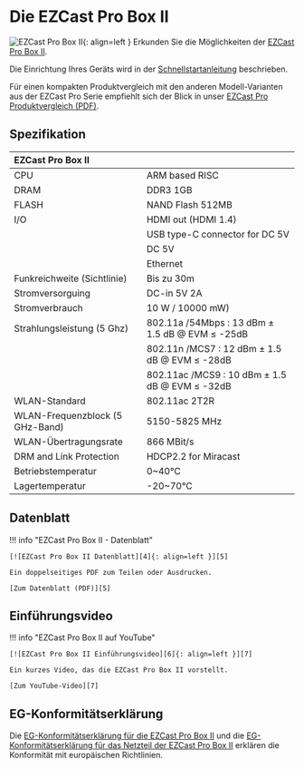 # Die EZCast Pro Box II

![EZCast Pro Box II][1]{: align=left } Erkunden Sie die Möglichkeiten der [EZCast Pro Box II][2]. 

Die Einrichtung Ihres Geräts wird in der [Schnellstartanleitung](quickstart.md) beschrieben. 

Für einen kompakten Produktvergleich mit den anderen Modell-Varianten aus der EZCast Pro Serie empfiehlt sich der Blick in unser [EZCast Pro Produktvergleich (PDF)][3].

  [1]: /assets/img/box2.png
  [2]: https://www.ezcastpro.de/box2.php
  [3]: https://download.stueber.de/doc/de/ezcastpro/ezcastpro.produktvergleich.de.pdf

## Spezifikation

| EZCast Pro Box II | |
| :---- | :---- |
| CPU |  ARM based RISC |
| DRAM | DDR3 1GB |
| FLASH | NAND Flash 512MB |
| I/O | HDMI out (HDMI 1.4) |
|     | USB type-C connector for DC 5V |
|     | DC 5V |
|     | Ethernet |
| Funkreichweite (Sichtlinie) | Bis zu 30m |
| Stromversorguing | DC-in 5V 2A |
| Stromverbrauch | 10 W / 10000 mW) |
| Strahlungsleistung (5 Ghz) | 802.11a /54Mbps : 13 dBm ± 1.5 dB @ EVM ≤ -25dB |
|  | 802.11n /MCS7 : 12 dBm ± 1.5 dB @ EVM ≤ -28dB |
|  | 802.11ac /MCS9 : 10 dBm ± 1.5 dB @ EVM ≤ -32dB |
| WLAN-Standard | 802.11ac 2T2R | 
| WLAN-Frequenzblock (5 GHz-Band) |  5150-5825 MHz |
| WLAN-Übertragungsrate |  866 MBit/s |
| DRM and Link Protection | HDCP2.2 for Miracast | 
| Betriebstemperatur | 0~40°C | 
| Lagertemperatur | -20~70°C | 


## Datenblatt

!!! info "EZCast Pro Box II - Datenblatt"

    [![EZCast Pro Box II Datenblatt][4]{: align=left }][5]
	
	Ein doppelseitiges PDF zum Teilen oder Ausdrucken.
	
	[Zum Datenblatt (PDF)][5]

  [4]: /assets/img/box2.datasheet.png
  [5]: https://download.stueber.de/doc/de/ezcastpro/ezcastpro-box-II.brochure.de.pdf

## Einführungsvideo

!!! info "EZCast Pro Box II auf YouTube"

    [![EZCast Pro Box II Einführungsvideo][6]{: align=left }][7]
	
	Ein kurzes Video, das die EZCast Pro Box II vorstellt.
	
	[Zum YouTube-Video][7]

  [6]: /assets/img/box2.video.png
  [7]: https://youtu.be/zq9lRXVevTk

## EG-Konformitätserklärung

Die [EG-Konformitätserklärung für die EZCast Pro Box II][8] und die [EG-Konformitätserklärung für das Netzteil der EZCast Pro Box II][9] erklären die Konformität mit europäischen Richtlinien.

  [8]: https://download.stueber.de/doc/de/ezcastpro/ezcastpro-box-II.konformitaetserklaerung.pdf
  [9]: https://download.stueber.de/doc/de/quattropod/netzteil.konformitaetserklaerung.pdf
